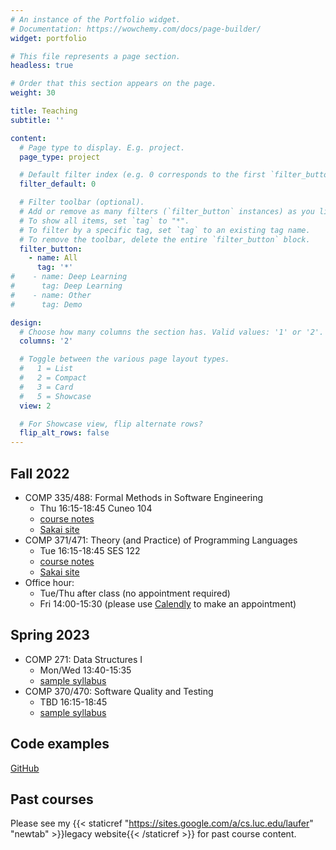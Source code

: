 ```yaml
---
# An instance of the Portfolio widget.
# Documentation: https://wowchemy.com/docs/page-builder/
widget: portfolio

# This file represents a page section.
headless: true

# Order that this section appears on the page.
weight: 30

title: Teaching
subtitle: ''

content:
  # Page type to display. E.g. project.
  page_type: project

  # Default filter index (e.g. 0 corresponds to the first `filter_button` instance below).
  filter_default: 0

  # Filter toolbar (optional).
  # Add or remove as many filters (`filter_button` instances) as you like.
  # To show all items, set `tag` to "*".
  # To filter by a specific tag, set `tag` to an existing tag name.
  # To remove the toolbar, delete the entire `filter_button` block.
  filter_button:
    - name: All
      tag: '*'
#    - name: Deep Learning
#      tag: Deep Learning
#    - name: Other
#      tag: Demo

design:
  # Choose how many columns the section has. Valid values: '1' or '2'.
  columns: '2'

  # Toggle between the various page layout types.
  #   1 = List
  #   2 = Compact
  #   3 = Card
  #   5 = Showcase
  view: 2

  # For Showcase view, flip alternate rows?
  flip_alt_rows: false
---
```


## Fall 2022

- COMP 335/488: Formal Methods in Software Engineering
  - Thu 16:15-18:45 Cuneo 104
  - [course notes](https://klaeufer.github.io/lucformalmethodscourse)
  - [Sakai site](https://sakai.luc.edu/portal/site/COMP_335_001_5761_1226)
- COMP 371/471: Theory (and Practice) of Programming Languages
  - Tue 16:15-18:45 SES 122
  - [course notes](https://lucproglangcourse.github.io)
  - [Sakai site](https://sakai.luc.edu/portal/site/COMP_371_001_3918_1226)
- Office hour:
  - Tue/Thu after class (no appointment required)
  - Fri 14:00-15:30 (please use [Calendly](https://calendly.com/laufer) to make an appointment)

## Spring 2023

- COMP 271: Data Structures I
  - Mon/Wed 13:40-15:35
  - [sample syllabus](https://docs.google.com/document/d/1Aq-kB3KF3uCvGoyHUzkvZY-3qbQPSfTFY28fsKZ3AnM)
- COMP 370/470: Software Quality and Testing
  - TBD 16:15-18:45
  - [sample syllabus](https://docs.google.com/document/d/10H3toVYPhREPsVEvOb4JIJpPZ9xn2cc3ZkgUZzPMN7A)
  

## Code examples

[GitHub](https://github.com/loyolachicagocode)

## Past courses

Please see my {{< staticref "https://sites.google.com/a/cs.luc.edu/laufer" "newtab" >}}legacy website{{< /staticref >}} for past course content.
